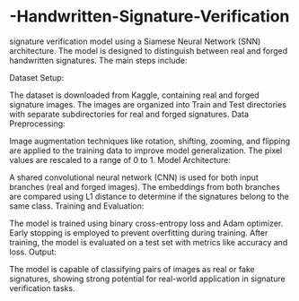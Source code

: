 # -Handwritten-Signature-Verification
signature verification model using a Siamese Neural Network (SNN) architecture. The model is designed to distinguish between real and forged handwritten signatures. The main steps include:

Dataset Setup:

The dataset is downloaded from Kaggle, containing real and forged signature images.
The images are organized into Train and Test directories with separate subdirectories for real and forged signatures.
Data Preprocessing:

Image augmentation techniques like rotation, shifting, zooming, and flipping are applied to the training data to improve model generalization.
The pixel values are rescaled to a range of 0 to 1.
Model Architecture:

A shared convolutional neural network (CNN) is used for both input branches (real and forged images).
The embeddings from both branches are compared using L1 distance to determine if the signatures belong to the same class.
Training and Evaluation:

The model is trained using binary cross-entropy loss and Adam optimizer.
Early stopping is employed to prevent overfitting during training.
After training, the model is evaluated on a test set with metrics like accuracy and loss.
Output:

The model is capable of classifying pairs of images as real or fake signatures, showing strong potential for real-world application in signature verification tasks.

